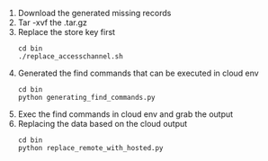 1. Download the generated missing records
2. Tar -xvf the .tar.gz
3. Replace the store key first
   ````
   cd bin
   ./replace_accesschannel.sh
   ````
4. Generated the find commands that can be executed in cloud env
   ````
   cd bin
   python generating_find_commands.py
   ````
5. Exec the find commands in cloud env and grab the output
6. Replacing the data based on the cloud output
   ````
   cd bin
   python replace_remote_with_hosted.py
   ````

